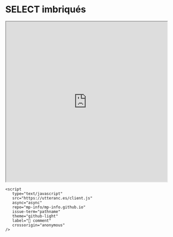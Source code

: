 # SELECT imbriqués

<iframe
    src="https://mozilla.github.io/pdf.js/web/viewer.html?file=https://raw.githubusercontent.com/mp2i-info/mp2i-info.github.io/main/files/A_sql/4_imbrique/sql_imbrique.pdf#zoom=page-fit&pagemode=none"
    height=500 width=100% allowfullscreen></iframe>

```{raw} html
<script
   type="text/javascript"
   src="https://utteranc.es/client.js"
   async="async"
   repo="mp-info/mp-info.github.io"
   issue-term="pathname"
   theme="github-light"
   label="💬 comment"
   crossorigin="anonymous"
/>
```
